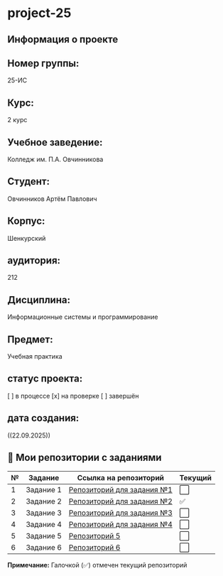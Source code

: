 # project-25

## Информация о проекте

## Номер группы:
 25-ИС

## Курс: 
2 курс  

## Учебное заведение:
 Колледж им. П.А. Овчинникова

 ## Студент:
 Овчинников Артём Павлович

## Корпус: 
Шенкурский

## аудитория:
212

## Дисциплина: 
Информационные системы и программирование

## Предмет: 
 Учебная практика

## статус проекта:
[ ] в процессе
[x] на проверке
[ ] завершён

## дата создания:
((22.09.2025))

## 📁 Мои репозитории с заданиями

| № | Задание | Ссылка на репозиторий | Текущий |
|---|---------|----------------------|---------|
| 1 | Задание 1 | [Репозиторий для задания №1](https://github.com/Art-021/project-25.git) | ⬜ |
| 2 | Задание 2 | [Репозиторий для задания №2](https://github.com/Art-021/RPS.git) | ✅ |
| 3 | Задание 3 | [Репозиторий для задания №3](https://github.com/Art-021/RPS-1.git) | ⬜ |
| 4 | Задание 4 | [Репозиторий для задания №4](https://github.com/Fram1se/task003.git) | ⬜ |
| 5 | Задание 5 | [Репозиторий 5](https://github.com/Fram1se/task005.git) | ⬜ |
| 6 | Задание 6 | [Репозиторий 6]() | ⬜ |

**Примечание:** Галочкой (✅) отмечен текущий репозиторий